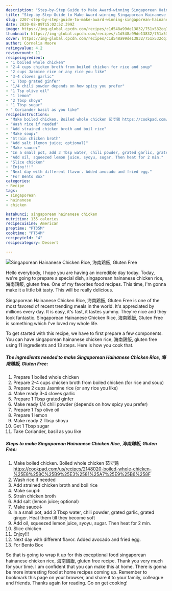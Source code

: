 ```yaml
---
description: "Step-by-Step Guide to Make Award-winning Singaporean Hainanese Chicken Rice, 海南鶏飯, Gluten Free"
title: "Step-by-Step Guide to Make Award-winning Singaporean Hainanese Chicken Rice, 海南鶏飯, Gluten Free"
slug: 2207-step-by-step-guide-to-make-award-winning-singaporean-hainanese-chicken-rice-gluten-free
date: 2020-08-09T15:02:52.399Z
image: https://img-global.cpcdn.com/recipes/c1d548a99de13832/751x532cq70/singaporean-hainanese-chicken-rice-海南鶏飯-gluten-free-recipe-main-photo.jpg
thumbnail: https://img-global.cpcdn.com/recipes/c1d548a99de13832/751x532cq70/singaporean-hainanese-chicken-rice-海南鶏飯-gluten-free-recipe-main-photo.jpg
cover: https://img-global.cpcdn.com/recipes/c1d548a99de13832/751x532cq70/singaporean-hainanese-chicken-rice-海南鶏飯-gluten-free-recipe-main-photo.jpg
author: Cornelia Moore
ratingvalue: 4.2
reviewcount: 11
recipeingredient:
- "1 boiled whole chicken"
- "2-4 cups chicken broth from boiled chicken for rice and soup"
- "2 cups Jasmine rice or any rice you like"
- "3-4 cloves garlic"
- "1 Tbsp grated ginfer"
- "1/4 chili powder depends on how spicy you prefer"
- "1 Tsp olive oil"
- "1 lemon"
- "2 Tbsp shoyu"
- "1 Tbsp sugar"
- " Coriander basil as you like"
recipeinstructions:
- "Make boiled chicken. Boiled whole chicken 茹で鶏 https://cookpad.com/us/recipes/2148020-boiled-whole-chicken-%25E8%258C%25B9%25E3%2581%25A7%25E9%25B6%258F"
- "Wash rice if needed"
- "Add strained chicken broth and boil rice"
- "Make soup↓"
- "Strain chicken broth"
- "Add salt (lemon juice; optional)"
- "Make sauce↓"
- "In a small pot, add 3 Tbsp water, chili powder, grated garlic, grated ginger. Heat them till they become soft"
- "Add oil, squeezed lemon juice, syoyu, sugar. Then heat for 2 min."
- "Slice chicken"
- "Enjoy!!!"
- "Next day with different flavor. Added avocado and fried egg."
- "For Bento Box"
categories:
- Recipe
tags:
- singaporean
- hainanese
- chicken

katakunci: singaporean hainanese chicken 
nutrition: 135 calories
recipecuisine: American
preptime: "PT35M"
cooktime: "PT54M"
recipeyield: "4"
recipecategory: Dessert

---
```



![Singaporean Hainanese Chicken Rice, 海南鶏飯, Gluten Free](https://img-global.cpcdn.com/recipes/c1d548a99de13832/751x532cq70/singaporean-hainanese-chicken-rice-海南鶏飯-gluten-free-recipe-main-photo.jpg)

Hello everybody, I hope you are having an incredible day today. Today, we're going to prepare a special dish, singaporean hainanese chicken rice, 海南鶏飯, gluten free. One of my favorites food recipes. This time, I'm gonna make it a little bit tasty. This will be really delicious.



Singaporean Hainanese Chicken Rice, 海南鶏飯, Gluten Free is one of the most favored of recent trending meals in the world. It's appreciated by millions every day. It is easy, it's fast, it tastes yummy. They're nice and they look fantastic. Singaporean Hainanese Chicken Rice, 海南鶏飯, Gluten Free is something which I've loved my whole life.


To get started with this recipe, we have to first prepare a few components. You can have singaporean hainanese chicken rice, 海南鶏飯, gluten free using 11 ingredients and 13 steps. Here is how you cook that.

<!--inarticleads1-->

##### The ingredients needed to make Singaporean Hainanese Chicken Rice, 海南鶏飯, Gluten Free:

1. Prepare 1 boiled whole chicken
1. Prepare 2-4 cups chicken broth from boiled chicken (for rice and soup)
1. Prepare 2 cups Jasmine rice (or any rice you like)
1. Make ready 3-4 cloves garlic
1. Prepare 1 Tbsp grated ginfer
1. Make ready 1/4 chili powder (depends on how spicy you prefer)
1. Prepare 1 Tsp olive oil
1. Prepare 1 lemon
1. Make ready 2 Tbsp shoyu
1. Get 1 Tbsp sugar
1. Take  Coriander, basil as you like




<!--inarticleads2-->

##### Steps to make Singaporean Hainanese Chicken Rice, 海南鶏飯, Gluten Free:

1. Make boiled chicken. Boiled whole chicken 茹で鶏 https://cookpad.com/us/recipes/2148020-boiled-whole-chicken-%25E8%258C%25B9%25E3%2581%25A7%25E9%25B6%258F
1. Wash rice if needed
1. Add strained chicken broth and boil rice
1. Make soup↓
1. Strain chicken broth
1. Add salt (lemon juice; optional)
1. Make sauce↓
1. In a small pot, add 3 Tbsp water, chili powder, grated garlic, grated ginger. Heat them till they become soft
1. Add oil, squeezed lemon juice, syoyu, sugar. Then heat for 2 min.
1. Slice chicken
1. Enjoy!!!
1. Next day with different flavor. Added avocado and fried egg.
1. For Bento Box




So that is going to wrap it up for this exceptional food singaporean hainanese chicken rice, 海南鶏飯, gluten free recipe. Thank you very much for your time. I am confident that you can make this at home. There is gonna be more interesting food at home recipes coming up. Remember to bookmark this page on your browser, and share it to your family, colleague and friends. Thanks again for reading. Go on get cooking!
